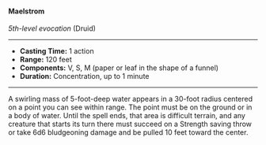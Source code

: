 #### Maelstrom
*5th-level evocation* (Druid)
___
- **Casting Time:** 1 action
- **Range:** 120 feet
- **Components:** V, S, M (paper or leaf in the shape of a funnel)
- **Duration:** Concentration, up to 1 minute
---
A swirling mass of 5-foot-deep water appears in a 30-foot radius centered on a point you can see within range. The point must be on the ground or in a body of water. Until the spell ends, that area is difficult terrain, and any creature that starts its turn there must succeed on a Strength saving throw or take 6d6 bludgeoning damage and be pulled 10 feet toward the center.